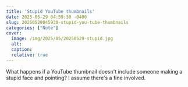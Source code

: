 ```yaml
---
title: 'Stupid YouTube thumbnails'
date: 2025-05-29 04:59:30 -0400
slug: 20250529045930-stupid-you-tube-thumbnails
categories: ["Note"]
cover: 
  image: /img/2025/05/20250529-stupid.jpg
  alt: 
  caption: 
  relative: true
---
```


What happens if a YouTube thumbnail doesn't include someone making a stupid face and pointing? I assume there's a fine involved.
